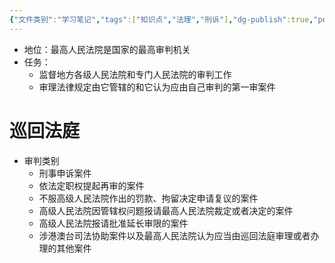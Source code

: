 ```yaml
---
{"文件类别":"学习笔记","tags":["知识点","法理","刑诉"],"dg-publish":true,"permalink":"/学习笔记studyup/刑事诉讼法/最高人民法院/","dgPassFrontmatter":true,"created":"2024-09-23T16:16:47.706+08:00","updated":"2024-10-25T12:44:54.783+08:00"}
---
```


- 地位：最高人民法院是国家的最高审判机关
- 任务：
	- 监督地方各级人民法院和专门人民法院的审判工作
	- 审理法律规定由它管辖的和它认为应由自己审判的第一审案件
# 巡回法庭
- 审判类别
	- 刑事申诉案件
	- 依法定职权提起再审的案件
	- 不服高级人民法院作出的罚款、拘留决定申请复议的案件
	- 高级人民法院因管辖权问题报请最高人民法院裁定或者决定的案件
	- 高级人民法院报请批准延长审限的案件
	- 涉港澳台司法协助案件以及最高人民法院认为应当由巡回法庭审理或者办理的其他案件
